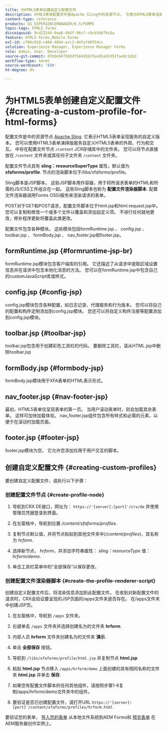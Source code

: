 ```yaml
---
title: 为HTML5表单创建自定义配置文件
description: HTML5表单配置文件是Apache Sling中的资源节点。 它表示HTML5表单渲染服务的自定义版本。
content-type: reference
products: SG_EXPERIENCEMANAGER/6.5/FORMS
topic-tags: hTML5_forms
discoiquuid: 9cd22244-9aa6-4b5f-96cf-c9cb3d6f9c8a
feature: HTML5 Forms,Mobile Forms
exl-id: cf86c810-c466-4894-acc2-d4faf49754cc
solution: Experience Manager, Experience Manager Forms
role: Admin, User, Developer
source-git-commit: d7b9e947503df58435b3fee85a92d51fae8c1d2d
workflow-type: tm+mt
source-wordcount: '656'
ht-degree: 0%

---
```


# 为HTML5表单创建自定义配置文件 {#creating-a-custom-profile-for-html-forms}

配置文件是中的资源节点 [Apache Sling](https://sling.apache.org/). 它表示HTML5表单呈现服务的自定义版本。 您可以使用HTML5表单演绎版服务自定义HTML5表单的外观、行为和交互。 中存在配置文件节点 `/content` JCR存储库中的文件夹。 您可以将节点直接放在 `/content` 文件夹或其任何子文件夹 `/content` 文件夹。

配置文件节点具有 **sling：resourceSuperType** 属性，默认值为 **xfaforms/profile**. 节点的渲染脚本位于/libs/xfaforms/profile。

Sling脚本是JSP脚本。 这些JSP脚本用作容器，用于将所请求表单的HTML和所需的JS/CSS工件组合在一起。 这些Sling脚本也称为 **配置文件渲染器脚本**. 配置文件渲染器调用Forms OSGi服务来渲染请求的表单。

POST对于GET和POST请求，配置文件脚本位于html.jsp和html.request.jsp中。 您可以复制和修改一个或多个文件以覆盖和添加自定义项。 不进行任何就地更改，修补程序更新将覆盖此类更改。

配置文件包含各种模块。 这些模块包括formRuntime.jsp 、 config.jsp 、 toolbar.jsp 、 formBody.jsp 、 nav_footer.jsp和footer.jsp。

## formRuntime.jsp {#formruntime-jsp-br}

formRuntime.jsp模块包含客户端库的引用。 它还描述了从请求中提取区域设置信息并在请求中包含本地化消息的方法。 您可以在formRuntime.jsp中包含自己的customJavaScript库或样式。

## config.jsp {#config-jsp}

config.jsp模块包含各种配置，如日志记录、代理服务和行为版本。 您可以将自己的配置和构件定制添加到config.jsp模块。 您还可以将自定义构件注册等配置添加到config.jsp模块。

## toolbar.jsp {#toolbar-jsp}

toolbar.jsp包含用于创建彩色工具栏的代码。 要删除工具栏，请从HTML.jsp中删除toolbar.jsp

## formBody.jsp {#formbody-jsp}

formBody.jsp模块用于XFA表单的HTML表示形式。

## nav_footer.jsp {#nav-footer-jsp}

最初，HTML5表单仅呈现表单的第一页。 当用户滚动表单时，则会加载其余表单。 这样可加快加载体验。 nav_footer.jsp组件包含所有样式和必需的元素，以便于在滚动时加载页面。

## footer.jsp {#footer-jsp}

footer.jsp模块为空。 它允许您添加仅用于用户交互的脚本。

## 创建自定义配置文件 {#creating-custom-profiles}

要创建自定义配置文件，请执行以下步骤：

### 创建配置文件节点 {#create-profile-node}

1. 导航到CRX DE接口，网址为： `https://'[server]:[port]'/crx/de` 并使用管理员凭据登录到界面。

1. 在左窗格中，导航到位置 */content/xfaforms/profiles*.

1. 复制节点默认值，并将节点粘贴到其他文件夹中(*/content/profiles*)，其名称为 *hrform*.

1. 选择新节点， *hrform*，并添加字符串属性： *sling：resourceType* 值： *hrform/demo*.

1. 单击工具栏菜单中的“全部保存”以保存更改。

### 创建配置文件渲染器脚本 {#create-the-profile-renderer-script}

创建自定义配置文件后，将渲染信息添加到此配置文件。 在收到对新配置文件的请求时，CRX会验证要呈现的JSP页面的/apps文件夹是否存在。 在/apps文件夹中创建JSP页。

1. 在左窗格中，导航到 `/apps` 文件夹。
1. 右键单击 `/apps` 文件夹并选择创建名为的文件夹 **hrform**.
1. 内部人员 **hrform** 文件夹创建名为的文件夹 **演示**.
1. 单击 **全部保存** 按钮。
1. 导航到 `/libs/xfaforms/profile/html.jsp` 并复制节点 **html.jsp**.
1. 粘贴 **html.jsp** 节点移入 `/apps/hrform/demo` 上面创建的具有相同名称的文件夹 **html.jsp** 并单击 **保存**.
1. 如果您有配置文件脚本的任何其他组件，请按照步骤1-6复制/apps/hrform/demo文件夹中的组件。

1. 要验证是否已创建配置文件，请打开URL `https://'[server]:[port]'/content/xfaforms/profiles/hrform.html`

要验证您的表单， [导入您的表单](/help/forms/using/get-xdp-pdf-documents-aem.md) 从本地文件系统到AEM Forms和 [预览表单](/help/forms/using/previewing-forms.md) 在AEM服务器创作实例上。

